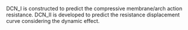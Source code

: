 DCN_I is constructed to predict the compressive membrane/arch action resistance. 
DCN_II is developed to predict the resistance displacement curve considering the dynamic effect.
